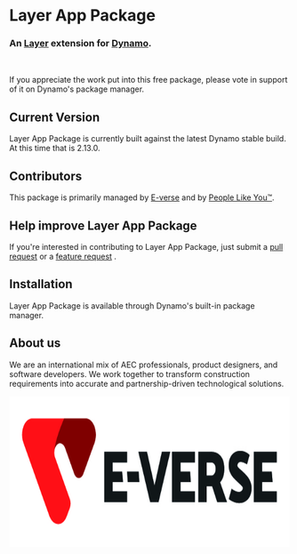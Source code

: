 # Layer App Package

<h3 align="left">An <a href="https://layer.team/" target="_blank">Layer</a> extension for <a href="http://dynamobim.org/" target="_blank">Dynamo</a>.</h3>
<br/>

If you appreciate the work put into this free package, please vote in support of it on Dynamo's package manager. 

## Current Version
Layer App Package is currently built against the latest Dynamo stable build. At this time that is 2.13.0.

## Contributors
This package is primarily managed by [E-verse](https://www.e-verse.co/) and by [People Like You™](https://github.com/EverseDevelopment/Dynamo.Layer.Package/pulse).

## Help improve Layer App Package
If you're interested in contributing to Layer App Package, just submit a [pull request](https://github.com/EverseDevelopment/Dynamo.Layer.Package/pulls) or a [feature request](https://github.com/EverseDevelopment/Dynamo.Layer.Package/issues) .

## Installation
Layer App Package is available through Dynamo's built-in package manager.

## About us ##

We are an international mix of AEC professionals, product designers, and software developers. We work together to transform construction requirements into accurate and partnership-driven technological solutions.

<p align="center" width="100%">
    <a href="https://www.e-verse.com/">
    <img src="https://github.com/EverseDevelopment/DynaForge/blob/main/Assets/e-verse_logo_no%20slogan.jpg" width="732" height="271" align="center">
    </a>
</p>
